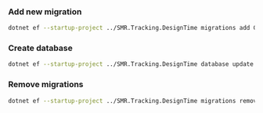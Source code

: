 ﻿### Add new migration

```sh
dotnet ef --startup-project ../SMR.Tracking.DesignTime migrations add CloudDbMigrationInit --context CloudDbContext
```

### Create database

```sh
dotnet ef --startup-project ../SMR.Tracking.DesignTime database update --context CloudDbContext
```

### Remove migrations

```sh
dotnet ef --startup-project ../SMR.Tracking.DesignTime migrations remove --context CloudDbContext
```
